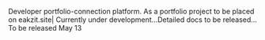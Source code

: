 Developer portfolio-connection platform. As a portfolio project to be placed on eakzit.site|
Currently under development...Detailed docs to be released...
To be released May 13
